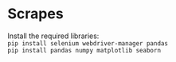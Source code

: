 # Scrapes

Install the required libraries:  
```pip install selenium webdriver-manager pandas```  
```pip install pandas numpy matplotlib seaborn```
